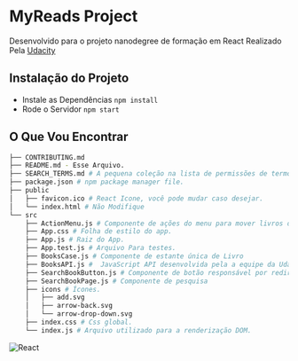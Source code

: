 # MyReads Project

  Desenvolvido para o projeto nanodegree de formação em React Realizado Pela [Udacity](https://br.udacity.com/course/react-nanodegree--nd019) 

## Instalação do Projeto


* Instale as Dependências `npm install`
* Rode o Servidor  `npm start`

## O Que Vou Encontrar
```bash
├── CONTRIBUTING.md
├── README.md - Esse Arquivo.
├── SEARCH_TERMS.md # A pequena coleção na lista de permissões de termos de pesquisa disponíveis para você usar com seu aplicativo.
├── package.json # npm package manager file.
├── public
│   ├── favicon.ico # React Icone, você pode mudar caso desejar.
│   └── index.html # Não Modifique
└── src
    ├── ActionMenu.js # Componente de ações do menu para mover livros de prateleiras
    ├── App.css # Folha de estilo do app.
    ├── App.js # Raiz do App.
    ├── App.test.js # Arquivo Para testes.
    ├── BooksCase.js # Componente de estante única de Livro  
    ├── BooksAPI.js #  JavaScript API desenvolvida pela a equipe da Udacity.
    ├── SearchBookButton.js # Componente de botão responsável por redirecionamento para a rota de pesquisa.
    ├── SearchBookPage.js # Componente de pesquisa
    ├── icons # Ícones.
    │   ├── add.svg
    │   ├── arrow-back.svg
    │   └── arrow-drop-down.svg
    ├── index.css # Css global.
    └── index.js # Arquivo utilizado para a renderização DOM.
```

![React](https://victorvhpg.github.io/minicurso-react.js/slides/img/logo.png "React")
